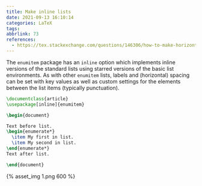 ```yaml
---
title: Make inline lists
date: 2021-09-13 16:10:14
categories: LaTeX
tags:
abbrlink: 73
references:
  - https://tex.stackexchange.com/questions/146306/how-to-make-horizontal-lists/146312
---
```

The `enumitem` package has an `inline` option which implements inline versions of the standard lists using starred versions of the basic list environments. As with other `enumitem` lists, labels and (horizontal) spacing can be set with key values as well as custom settings for the elements between the list items (typically punctuation).

```tex
\documentclass{article}
\usepackage[inline]{enumitem}

\begin{document}

Text before list.
\begin{enumerate*}
  \item My first in list.
  \item My second in list.
\end{enumerate*}
Text after list.

\end{document}
```

{% asset_img 1.png 600 %}

